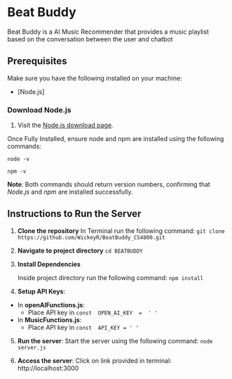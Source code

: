 # Beat Buddy

  

Beat Buddy is a AI Music Recommender that provides a music playlist based on the conversation between the user and chatbot

  

## Prerequisites

  

Make sure you have the following installed on your machine:

  

- [Node.js]

  

### Download Node.js

  

1. Visit the [Node.js download page](https://nodejs.org/en/download/prebuilt-installer).

  

Once Fully Installed, ensure node and npm are installed using the following commands:

    node -v

~~~
npm -v
~~~

  

**Note**: Both commands should return version numbers, confirming that *Node.js* and *npm* are installed successfully.

  

## Instructions to Run the Server

1.  **Clone the repository**
In Terminal run the following command: 
`git clone https://github.com/WickeyR/BeatBuddy_CS4800.git
`

2. **Navigate to project directory**
	`cd BEATBUDDY`

3.  **Install Dependencies**

	Inside project directory run the following command:
    `npm install`

4. **Setup API Keys**: 
- In **openAIFunctions.js**: 
	- Place API key in `const  OPEN_AI_KEY  =  ' '` 
- In **MusicFunctions.js**:
	- Place API key in `const  API_KEY = ' '` 
    
5.  **Run the server**:
	Start the server using the following command:
	`node server.js`
	
6.  **Access the server**:
 Click on link provided in terminal:
 http://localhost:3000

